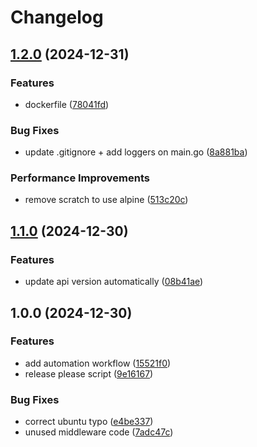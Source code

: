 # Changelog

## [1.2.0](https://github.com/linus5304/social-network-api/compare/v1.1.0...v1.2.0) (2024-12-31)


### Features

* dockerfile ([78041fd](https://github.com/linus5304/social-network-api/commit/78041fdb6c05a77bc148b9bf8f8f32cb30294752))


### Bug Fixes

* update .gitignore + add loggers on main.go ([8a881ba](https://github.com/linus5304/social-network-api/commit/8a881ba3d7ea5b45ce5c0365fa7814390fbb47ec))


### Performance Improvements

* remove scratch to use alpine ([513c20c](https://github.com/linus5304/social-network-api/commit/513c20c4ef4c4e3499937796157f1ad2dfa1ff28))

## [1.1.0](https://github.com/linus5304/social-network-api/compare/v1.0.0...v1.1.0) (2024-12-30)


### Features

* update api version automatically ([08b41ae](https://github.com/linus5304/social-network-api/commit/08b41ae7cc75fd6610c993a6ed60f65105dae440))

## 1.0.0 (2024-12-30)


### Features

* add automation workflow ([15521f0](https://github.com/linus5304/social-network-api/commit/15521f03de7f7a4643f0d462d7b4bd48652093c5))
* release please script ([9e16167](https://github.com/linus5304/social-network-api/commit/9e1616717ad7fbfdf0b95215aef311643e81ddae))


### Bug Fixes

* correct ubuntu typo ([e4be337](https://github.com/linus5304/social-network-api/commit/e4be3376c1d8a79134a19f0b07ea6f190c9d8dbd))
* unused middleware code ([7adc47c](https://github.com/linus5304/social-network-api/commit/7adc47cfa1c139a26fe74551be5a1a3e3e1303f0))
